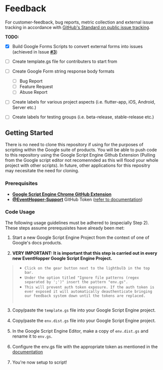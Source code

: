 # Feedback
For customer-feedback, bug reports, metric collection and external issue tracking in accordance with [GitHub's Standard on public issue tracking](https://docs.github.com/en/github/creating-cloning-and-archiving-repositories/creating-an-issues-only-repository).

**TODO:**

- [x] Build Google Forms Scripts to convert external forms into issues (achieved in Issue [**#3**](https://github.com/EventHopper/Feedback/issues/3))
- [ ] Create template.gs file for contributers to start from
- [ ] Create Google Form string response body formats
  - [ ] Bug Report
  - [ ] Feature Request
  - [ ] Abuse Report
- [ ] Create labels for various project aspects (i.e. flutter-app, iOS, Android, Server etc.)
- [ ] Create labels for testing groups (i.e. beta-release, stable-release etc.)


## Getting Started

There is no need to clone this repository if using for the purposes of scripting within the Google suite of products. You will be able to push code to this repository using the Google Script Engine Github Extension (Pulling from the Google script editor not recomennded as this will flood your whole project with other scripts). In future, other applications for this repositry may necesitate the need for cloning.

### Prerequisites

- [**Google Script Engine Chrome GitHub Extension**](https://chrome.google.com/webstore/detail/google-apps-script-github/lfjcgcmkmjjlieihflfhjopckgpelofo/related?hl=en)
- [**@EventHopper-Support**](https://github.com/eventhopper-support) GitHub Token ([refer to documentation](https://docs.google.com/document/d/1zYid1Ei8TIXN1NPlI_dxAUcbUdDYtzD9XH4cNu6cb-k/edit#))

### Code Usage

The following usage guidelines must be adhered to (especially Step 2).<br> These steps assume prerequsistes have already been met:

1. Start a new Google Script Engine Project from the context of one of Google's docs products.<br><br>
2. **VERY IMPORTANT: It is important that this step is carried out in every new EventHopper Google Script Engine Project.**<br> 
>  - `Click on the gear button next to the lightbulb in the top bar. `
>  - `Under the option titled "Ignore file patterns (regex separated by ';')" insert the pattern "env.gs". `
>  - `This will prevent auth token exposure. If the auth token is ever exposed it will automatically deauthenticate bringing our feedback system down until the tokens are replaced.`
<br><br>
3. Copy/paste the `template.gs` file into your Google Script Engine project.<br><br>
4. Copy/paste the `env.dist.gs` file into your Google Script Engine project.<br><br>
5. In the Google Script Engine Editor, make a copy of `env.dist.gs` and rename it to `env.gs`.<br><br>
6. Configure the env.gs file with the appropriate token as mentioned in the [documentation](https://docs.google.com/document/d/1zYid1Ei8TIXN1NPlI_dxAUcbUdDYtzD9XH4cNu6cb-k/edit#)<br><br>
7. You're now setup to script!
